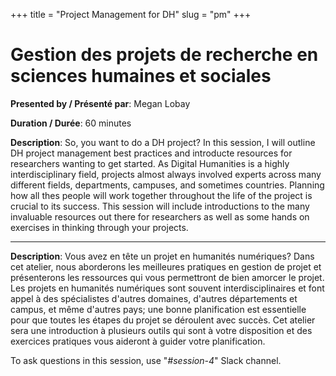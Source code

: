 +++
title = "Project Management for DH"
slug = "pm"
+++

# Gestion des projets de recherche en sciences humaines et sociales

**Presented by / Présenté par**: Megan Lobay

**Duration / Durée**: 60 minutes

**Description**: So, you want to do a DH project? In this session, I will outline DH project management best practices
  and introducte resources for researchers wanting to get started.  As Digital Humanities is a highly interdisciplinary
  field, projects almost always involved experts across many different fields, departments, campuses, and sometimes
  countries. Planning how all thes people will work together throughout the life of the project is crucial to its
  success. This session will include introductions to the many invaluable resources out there for researchers as well as
  some hands on exercises in thinking through your projects.

---

**Description**: Vous avez en tête un projet en humanités numériques? Dans cet atelier, nous aborderons les meilleures
  pratiques en gestion de projet et présenterons les ressources qui vous permettront de bien amorcer le projet. Les
  projets en humanités numériques sont souvent interdisciplinaires et font appel à des spécialistes d'autres domaines,
  d'autres départements et campus, et même d'autres pays; une bonne planification est essentielle pour que toutes les
  étapes du projet se déroulent avec succès. Cet atelier sera une introduction à plusieurs outils qui sont à votre
  disposition et des exercices pratiques vous aideront à guider votre planification.

To ask questions in this session, use "*#session-4*" Slack channel.
